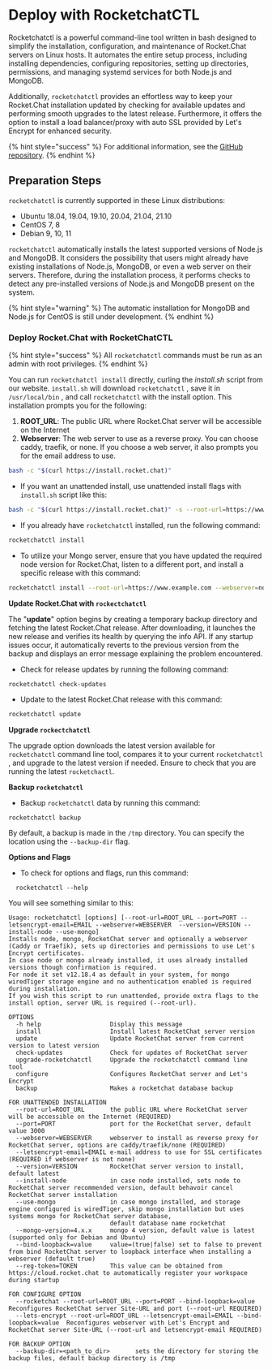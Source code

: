 # Deploy with RocketchatCTL

Rocketchatctl is a powerful command-line tool written in bash designed to simplify the installation, configuration, and maintenance of Rocket.Chat servers on Linux hosts. It automates the entire setup process, including installing dependencies, configuring repositories, setting up directories, permissions, and managing systemd services for both Node.js and MongoDB.&#x20;

Additionally, `rocketchatctl` provides an effortless way to keep your Rocket.Chat installation updated by checking for available updates and performing smooth upgrades to the latest release. Furthermore, it offers the option to install a load balancer/proxy with auto SSL provided by Let's Encrypt for enhanced security.

{% hint style="success" %}
&#x20;For additional information, see the [GitHub repository](https://github.com/RocketChat/install.sh).
{% endhint %}

## Preparation Steps

`rocketchatctl` is currently supported in these Linux distributions:

* Ubuntu 18.04, 19.04, 19.10, 20.04, 21.04, 21.10&#x20;
* CentOS 7, 8
* Debian 9, 10, 11

`rocketchatctl` automatically installs the latest supported versions of Node.js and MongoDB.  It considers the possibility that users might already have existing installations of Node.js, MongoDB, or even a web server on their servers. Therefore, during the installation process, it performs checks to detect any pre-installed versions of Node.js and MongoDB present on the system.

{% hint style="warning" %}
The automatic installation for MongoDB and Node.js for CentOS is still under development.
{% endhint %}

### Deploy Rocket.Chat with RocketChatCTL

{% hint style="success" %}
All `rocketchatctl` commands must be run as an admin with root privileges.
{% endhint %}

You can run `rocketchatctl install` directly, curling the _install.sh_ script from our website. `install.sh` will download `rocketchatctl` , save it in `/usr/local/bin` , and call `rocketchatctl` with the install option. This installation prompts you for the following:

1. **ROOT\_URL**: The public URL where Rocket.Chat server will be accessible on the Internet
2. **Webserver**: The web server to use as a reverse proxy. You can choose caddy, traefik, or none. If you choose a web server, it also prompts you for the email address to use.

```bash
bash -c "$(curl https://install.rocket.chat)"
```

* If you want an unattended install, use unattended install flags with `install.sh` script like this:

```bash
bash -c "$(curl https://install.rocket.chat)" -s --root-url=https://www.example.com --webserver=traefik --letsencrypt-email=myemail@mydomain.com
```

* If you already have `rocketchatctl` installed, run the following command:

```bash
rocketchatctl install
```

* To utilize your Mongo server, ensure that you have updated the required node version for Rocket.Chat, listen to a different port, and install a specific release with this command:

```bash
rocketchatctl install --root-url=https://www.example.com --webserver=none --use-mongo --install-node --port=4000 --version=3.9.0
```

**Update Rocket.Chat with `rockectchatctl`**

The "**update**" option begins by creating a temporary backup directory and fetching the latest Rocket.Chat release. After downloading, it launches the new release and verifies its health by querying the info API. If any startup issues occur, it automatically reverts to the previous version from the backup and displays an error message explaining the problem encountered.

* Check for release updates by running the following command:

```bash
rocketchatctl check-updates
```

* Update to the latest Rocket.Chat release with this command:

```bash
rocketchatctl update
```

**Upgrade `rockectchatctl`**

The upgrade option downloads the latest version available for `rocketchatctl`  command line tool, compares it to your current `rocketchatctl` , and upgrade to the latest version if needed. Ensure to check that you are running the latest `rocketchactl`.

**Backup `rocketchatctl`**

* Backup `rocketchatctl` data by running this command:

```
rocketchatctl backup
```

By default, a backup is made in the `/tmp` directory. You can specify the location using the `--backup-dir` flag.

**Options and Flags**&#x20;

* To check for options and flags, run this command:

```
  rocketchatctl --help
```

You will see something similar to this:

```
Usage: rocketchatctl [options] [--root-url=ROOT_URL --port=PORT --letsencrypt-email=EMAIL --webserver=WEBSERVER  --version=VERSION --install-node --use-mongo]
Installs node, mongo, RocketChat server and optionally a webserver (Caddy or Traefik), sets up directories and permissions to use Let's Encrypt certificates.
In case node or mongo already installed, it uses already installed versions though confirmation is required.
For node it set v12.18.4 as default in your system, for mongo wiredTiger storage engine and no authentication enabled is required during installation.
If you wish this script to run unattended, provide extra flags to the install option, server URL is required (--root-url).

OPTIONS
  -h help                   Display this message
  install                   Install latest RocketChat server version
  update                    Update RocketChat server from current version to latest version
  check-updates             Check for updates of RocketChat server
  upgrade-rocketchatctl     Upgrade the rocketchatctl command line tool
  configure                 Configures RocketChat server and Let's Encrypt
  backup                    Makes a rocketchat database backup

FOR UNATTENDED INSTALLATION
  --root-url=ROOT_URL       the public URL where RocketChat server will be accessible on the Internet (REQUIRED)
  --port=PORT               port for the RocketChat server, default value 3000
  --webserver=WEBSERVER     webserver to install as reverse proxy for RocketChat server, options are caddy/traefik/none (REQUIRED)
  --letsencrypt-email=EMAIL e-mail address to use for SSL certificates (REQUIRED if webserver is not none)
  --version=VERSION         RocketChat server version to install, default latest
  --install-node            in case node installed, sets node to RocketChat server recommended version, default behavoir cancel RocketChat server installation
  --use-mongo               in case mongo installed, and storage engine configured is wiredTiger, skip mongo installation but uses systems mongo for RocketChat server database,
                            default database name rocketchat
  --mongo-version=4.x.x     mongo 4 version, default value is latest (supported only for Debian and Ubuntu)
  --bind-loopback=value     value=(true|false) set to false to prevent from bind RocketChat server to loopback interface when installing a webserver (default true)
  --reg-token=TOKEN         This value can be obtained from https://cloud.rocket.chat to automatically register your workspace during startup

FOR CONFIGURE OPTION
  --rocketchat --root-url=ROOT_URL --port=PORT --bind-loopback=value                  Reconfigures RocketChat server Site-URL and port (--root-url REQUIRED)
  --lets-encrypt --root-url=ROOT_URL --letsencrypt-email=EMAIL --bind-loopback=value  Reconfigures webserver with Let's Encrypt and RocketChat server Site-URL (--root-url and letsencrypt-email REQUIRED)

FOR BACKUP OPTION
  --backup-dir=<path_to_dir>       sets the directory for storing the backup files, default backup directory is /tmp
```
